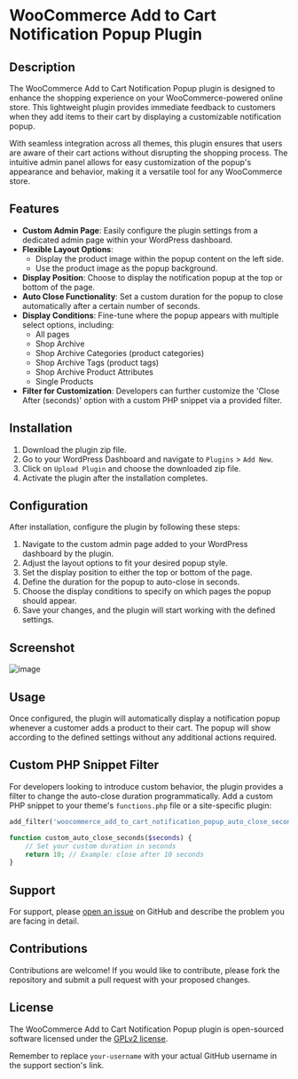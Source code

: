 # WooCommerce Add to Cart Notification Popup Plugin

## Description

The WooCommerce Add to Cart Notification Popup plugin is designed to enhance the shopping experience on your WooCommerce-powered online store. This lightweight plugin provides immediate feedback to customers when they add items to their cart by displaying a customizable notification popup.

With seamless integration across all themes, this plugin ensures that users are aware of their cart actions without disrupting the shopping process. The intuitive admin panel allows for easy customization of the popup's appearance and behavior, making it a versatile tool for any WooCommerce store.

## Features

- **Custom Admin Page**: Easily configure the plugin settings from a dedicated admin page within your WordPress dashboard.
- **Flexible Layout Options**:
  - Display the product image within the popup content on the left side.
  - Use the product image as the popup background.
- **Display Position**: Choose to display the notification popup at the top or bottom of the page.
- **Auto Close Functionality**: Set a custom duration for the popup to close automatically after a certain number of seconds.
- **Display Conditions**: Fine-tune where the popup appears with multiple select options, including:
  - All pages
  - Shop Archive
  - Shop Archive Categories (product categories)
  - Shop Archive Tags (product tags)
  - Shop Archive Product Attributes
  - Single Products
- **Filter for Customization**: Developers can further customize the 'Close After (seconds)' option with a custom PHP snippet via a provided filter.

## Installation

1. Download the plugin zip file.
2. Go to your WordPress Dashboard and navigate to `Plugins` > `Add New`.
3. Click on `Upload Plugin` and choose the downloaded zip file.
4. Activate the plugin after the installation completes.

## Configuration

After installation, configure the plugin by following these steps:

1. Navigate to the custom admin page added to your WordPress dashboard by the plugin.
2. Adjust the layout options to fit your desired popup style.
3. Set the display position to either the top or bottom of the page.
4. Define the duration for the popup to auto-close in seconds.
5. Choose the display conditions to specify on which pages the popup should appear.
6. Save your changes, and the plugin will start working with the defined settings.

## Screenshot
![image](https://github.com/webecks/simple-woo-notification/assets/18439793/a0b5737e-b698-4a1a-a377-1b24840af1ef)


## Usage

Once configured, the plugin will automatically display a notification popup whenever a customer adds a product to their cart. The popup will show according to the defined settings without any additional actions required.

## Custom PHP Snippet Filter

For developers looking to introduce custom behavior, the plugin provides a filter to change the auto-close duration programmatically. Add a custom PHP snippet to your theme's `functions.php` file or a site-specific plugin:

```php
add_filter('woocommerce_add_to_cart_notification_popup_auto_close_seconds', 'custom_auto_close_seconds');

function custom_auto_close_seconds($seconds) {
    // Set your custom duration in seconds
    return 10; // Example: close after 10 seconds
}
```

## Support

For support, please [open an issue](https://github.com/webecks/simple-woo-notification/issues) on GitHub and describe the problem you are facing in detail.

## Contributions

Contributions are welcome! If you would like to contribute, please fork the repository and submit a pull request with your proposed changes.

## License

The WooCommerce Add to Cart Notification Popup plugin is open-sourced software licensed under the [GPLv2 license](https://www.gnu.org/licenses/old-licenses/gpl-2.0.en.html).

Remember to replace `your-username` with your actual GitHub username in the support section's link.
